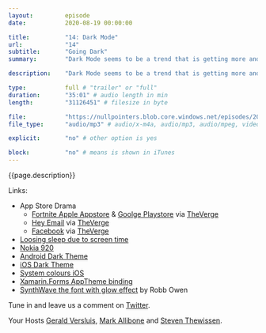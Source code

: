 ```yaml
---
layout:         episode
date: 			2020-08-19 00:00:00

title: 			"14: Dark Mode"
url:            "14"
subtitle: 		"Going Dark"
summary: 		"Dark Mode seems to be a trend that is getting more and more momentum. It has taken over designs on the interwebs, desktop computers, tablets and even the beloved phone in your pocket. But what is it all about? Save the planet due to reduced power usage? A design fad? Well, join us in this weeks episode where we discuss our thoughts on Dark Mode and go off on some history tangents of the good old days. Or were they that good? Whatever your take is, we hope you enjoy this dark episode!"

description: 	"Dark Mode seems to be a trend that is getting more and more momentum. It has taken over designs on the interwebs, desktop computers, tablets and even the beloved phone in your pocket. But what is it all about? Save the planet due to reduced power usage? A design fad? Well, join us in this weeks episode where we discuss our thoughts on Dark Mode and go off on some history tangents of the good old days. Or were they that good? Whatever your take is, we hope you enjoy this dark episode!"

type:			full # "trailer" or "full"
duration: 		"35:01" # audio length in min
length: 		"31126451" # filesize in byte

file: 			"https://nullpointers.blob.core.windows.net/episodes/20200817_Darkmode.mp3"
file_type: 		"audio/mp3" # audio/x-m4a, audio/mp3, audio/mpeg, video/quicktime, video/mp4, video/x-m4v, application/pdf, and document/x-epub

explicit: 		"no" # other option is yes

block: 			"no" # means is shown in iTunes
---
```


{{page.description}}

Links:

- App Store Drama
  - [Fortnite Apple Appstore](https://www.theverge.com/2020/8/13/21366438/apple-fortnite-ios-app-store-violations-epic-payments)  & [Goolge Playstore](https://www.theverge.com/2020/8/13/21368079/fortnite-epic-android-banned-google-play-app-store-rule-violation) via [TheVerge](https://theverge.com)
  - [Hey Email](https://www.theverge.com/2020/6/16/21293419/hey-apple-rejection-ios-app-store-dhh-gangsters-antitrust) via [TheVerge](https://theverge.com)
  - [Facebook](https://www.theverge.com/2020/8/7/21358355/facebook-apple-app-store-policies-comments-facebook-gaming-ios) via [TheVerge](https://theverge.com)
- [Loosing sleep due to screen time](https://www.webmd.com/sleep-disorders/news/20030620/nighttime-computer-users-may-lose-sleep)
- [Nokia 920](https://en.wikipedia.org/wiki/Nokia_Lumia_920)
- [Android Dark Theme](https://developer.android.com/guide/topics/ui/look-and-feel/darktheme)
- [iOS Dark Theme](https://developer.apple.com/design/human-interface-guidelines/ios/visual-design/dark-mode/)
- [System colours iOS](https://developer.apple.com/design/human-interface-guidelines/ios/visual-design/color/)
- [Xamarin.Forms AppTheme binding](https://devblogs.microsoft.com/xamarin/app-themes-xamarin-forms/)
- [SynthWave the font with glow effect](https://github.com/robb0wen/synthwave-vscode) by Robb Owen

Tune in and leave us a comment on [Twitter](https://twitter.com/nullpointersio).

Your Hosts [Gerald Versluis](https://twitter.com/jfversluis), [Mark Allibone](https://twitter.com/mallibone) and [Steven Thewissen](https://twitter.com/devnl).

